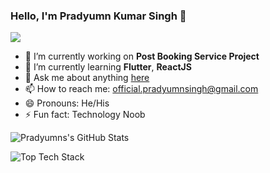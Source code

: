 ### Hello, I'm Pradyumn Kumar Singh 👋

![](https://komarev.com/ghpvc/?username=TannyS26&color=green)

<!--![Visitor Count](https://profile-counter.glitch.me/{TannyS26}/count.svg)-->
<!--
Here are some ideas to get you started:
-->

- 🔭 I’m currently working on <b>Post Booking Service Project</b>
- 🌱 I’m currently learning <b>Flutter</b>, <b>ReactJS</b>
- 💬 Ask me about anything <a href="https://www.linkedin.com/in/pradyumnkrsingh/">here</a>
- 📫 How to reach me: <a href="mailto:official.pradyumnsingh@gmail.com">official.pradyumnsingh@gmail.com</a>
- 😄 Pronouns: He/His
- ⚡ Fun fact: Technology Noob
<!--- 👯 I’m looking to collaborate on ...
- 🤔 I’m looking for help with ...-->


![Pradyumns's GitHub Stats](https://github-readme-stats.vercel.app/api?username=TannyS26&theme=dark&show_icons=true&count_private=true)

![Top Tech Stack](https://github-readme-stats.vercel.app/api/top-langs/?username=TannyS26&theme=dark)
